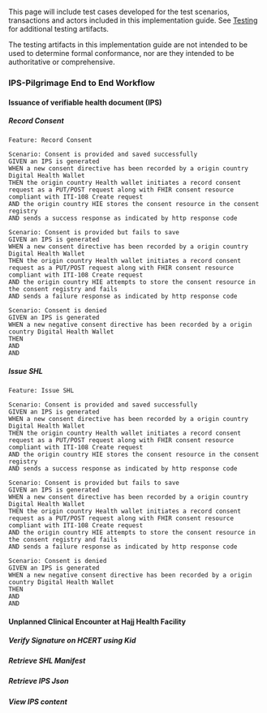 This page will include test cases developed for the test scenarios, transactions and actors included in this implementation guide. See [Testing](testing.html) for additional testing artifacts.

The testing artifacts in this implementation guide are not intended to be used to determine formal conformance, nor are they intended to be authoritative or comprehensive.


### IPS-Pilgrimage End to End Workflow

#### Issuance of verifiable health document (IPS)

##### Record Consent

```
Feature: Record Consent

Scenario: Consent is provided and saved successfully
GIVEN an IPS is generated
WHEN a new consent directive has been recorded by a origin country Digital Health Wallet
THEN the origin country Health wallet initiates a record consent request as a PUT/POST request along with FHIR consent resource compliant with ITI-108 Create request
AND the origin country HIE stores the consent resource in the consent registry
AND sends a success response as indicated by http response code

Scenario: Consent is provided but fails to save
GIVEN an IPS is generated
WHEN a new consent directive has been recorded by a origin country Digital Health Wallet
THEN the origin country Health wallet initiates a record consent request as a PUT/POST request along with FHIR consent resource compliant with ITI-108 Create request
AND the origin country HIE attempts to store the consent resource in the consent registry and fails
AND sends a failure response as indicated by http response code

Scenario: Consent is denied
GIVEN an IPS is generated
WHEN a new negative consent directive has been recorded by a origin country Digital Health Wallet
THEN
AND 
AND 

```

##### Issue SHL

```
Feature: Issue SHL

Scenario: Consent is provided and saved successfully
GIVEN an IPS is generated
WHEN a new consent directive has been recorded by a origin country Digital Health Wallet
THEN the origin country Health wallet initiates a record consent request as a PUT/POST request along with FHIR consent resource compliant with ITI-108 Create request
AND the origin country HIE stores the consent resource in the consent registry
AND sends a success response as indicated by http response code

Scenario: Consent is provided but fails to save
GIVEN an IPS is generated
WHEN a new consent directive has been recorded by a origin country Digital Health Wallet
THEN the origin country Health wallet initiates a record consent request as a PUT/POST request along with FHIR consent resource compliant with ITI-108 Create request
AND the origin country HIE attempts to store the consent resource in the consent registry and fails
AND sends a failure response as indicated by http response code

Scenario: Consent is denied
GIVEN an IPS is generated
WHEN a new negative consent directive has been recorded by a origin country Digital Health Wallet
THEN
AND 
AND 

```

#### Unplanned Clinical Encounter at Hajj Health Facility

##### Verify Signature on HCERT using Kid

##### Retrieve SHL Manifest

##### Retrieve IPS Json

##### View IPS content